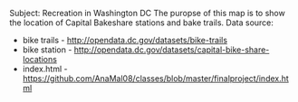 Subject: Recreation in Washington DC 
The puropse of this map is to show the location of Capital Bakeshare stations and bake trails. 
Data source: 
* bike trails - http://opendata.dc.gov/datasets/bike-trails
* bike station - http://opendata.dc.gov/datasets/capital-bike-share-locations
* index.html - https://github.com/AnaMal08/classes/blob/master/finalproject/index.html
